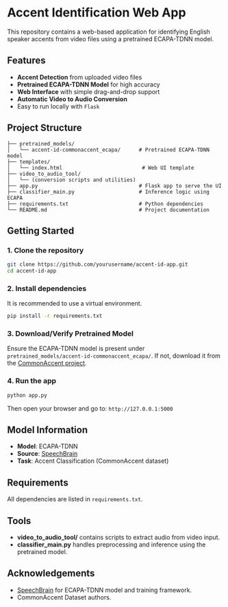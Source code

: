 # Accent Identification Web App

This repository contains a web-based application for identifying English speaker accents from video files using a pretrained ECAPA-TDNN model.

## Features

* **Accent Detection** from uploaded video files
* **Pretrained ECAPA-TDNN Model** for high accuracy
* **Web Interface** with simple drag-and-drop support
* **Automatic Video to Audio Conversion**
* Easy to run locally with `Flask`

## Project Structure

```
├── pretrained_models/
│   └── accent-id-commonaccent_ecapa/      # Pretrained ECAPA-TDNN model
├── templates/
│   └── index.html                          # Web UI template
├── video_to_audio_tool/
│   └── (conversion scripts and utilities)
├── app.py                                 # Flask app to serve the UI
├── classifier_main.py                     # Inference logic using ECAPA
├── requirements.txt                       # Python dependencies
└── README.md                              # Project documentation
```

## Getting Started

### 1. Clone the repository

```bash
git clone https://github.com/yourusername/accent-id-app.git
cd accent-id-app
```

### 2. Install dependencies

It is recommended to use a virtual environment.

```bash
pip install -r requirements.txt
```

### 3. Download/Verify Pretrained Model

Ensure the ECAPA-TDNN model is present under `pretrained_models/accent-id-commonaccent_ecapa/`. If not, download it from the [CommonAccent project](https://github.com/speechbrain/accents).

### 4. Run the app

```bash
python app.py
```

Then open your browser and go to:
`http://127.0.0.1:5000`

## Model Information

* **Model**: ECAPA-TDNN
* **Source**: [SpeechBrain](https://speechbrain.readthedocs.io/)
* **Task**: Accent Classification (CommonAccent dataset)

## Requirements
All dependencies are listed in `requirements.txt`.

## Tools

* **video\_to\_audio\_tool/** contains scripts to extract audio from video input.
* **classifier\_main.py** handles preprocessing and inference using the pretrained model.

## Acknowledgements

* [SpeechBrain](https://speechbrain.readthedocs.io/) for ECAPA-TDNN model and training framework.
* CommonAccent Dataset authors.

